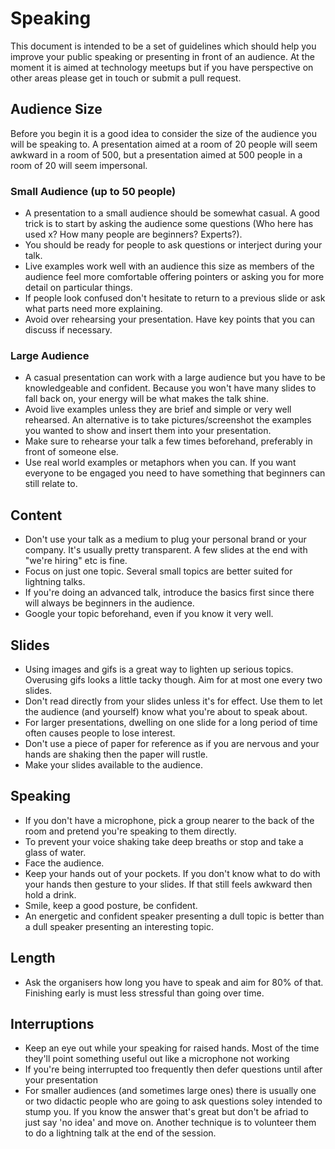 # Speaking

This document is intended to be a set of guidelines which should help you improve your public speaking or presenting in front of an audience. At the moment it is aimed at technology meetups but if you have perspective on other areas please get in touch or submit a pull request.

## Audience Size

Before you begin it is a good idea to consider the size of the audience you will be speaking to. A presentation aimed at a room of 20 people will seem awkward in a room of 500, but a presentation aimed at 500 people in a room of 20 will seem impersonal. 

### Small Audience (up to 50 people)

* A presentation to a small audience should be somewhat casual. A good trick is to start by asking the audience some questions (Who here has used x? How many people are beginners? Experts?).
* You should be ready for people to ask questions or interject during your talk. 
* Live examples work well with an audience this size as members of the audience feel more comfortable offering pointers or asking you for more detail on particular things. 
* If people look confused don't hesitate to return to a previous slide or ask what parts need more explaining.
* Avoid over rehearsing your presentation. Have key points that you can discuss if necessary.

### Large Audience

* A casual presentation can work with a large audience but you have to be knowledgeable and confident. Because you won't have many slides to fall back on, your energy will be what makes the talk shine.
* Avoid live examples unless they are brief and simple or very well rehearsed. An alternative is to take pictures/screenshot the examples you wanted to show and insert them into your presentation.
* Make sure to rehearse your talk a few times beforehand, preferably in front of someone else.
* Use real world examples or metaphors when you can. If you want everyone to be engaged you need to have something that beginners can still relate to. 

## Content

* Don't use your talk as a medium to plug your personal brand or your company. It's usually pretty transparent. A few slides at the end with "we're hiring" etc is fine.
* Focus on just one topic. Several small topics are better suited for lightning talks.
* If you're doing an advanced talk, introduce the basics first since there will always be beginners in the audience.
* Google your topic beforehand, even if you know it very well.

## Slides

* Using images and gifs is a great way to lighten up serious topics. Overusing gifs looks a little tacky though. Aim for at most one every two slides.
* Don't read directly from your slides unless it's for effect. Use them to let the audience (and yourself) know what you're about to speak about. 
* For larger presentations, dwelling on one slide for a long period of time often causes people to lose interest. 
* Don't use a piece of paper for reference as if you are nervous and your hands are shaking then the paper will rustle.
* Make your slides available to the audience.

## Speaking

* If you don't have a microphone, pick a group nearer to the back of the room and pretend you're speaking to them directly.
* To prevent your voice shaking take deep breaths or stop and take a glass of water.
* Face the audience.
* Keep your hands out of your pockets. If you don't know what to do with your hands then gesture to your slides. If that still feels awkward then hold a drink.
* Smile, keep a good posture, be confident. 
* An energetic and confident speaker presenting a dull topic is better than a dull speaker presenting an interesting topic.

## Length

* Ask the organisers how long you have to speak and aim for 80% of that. Finishing early is must less stressful than going over time.

## Interruptions

* Keep an eye out while your speaking for raised hands. Most of the time they'll point something useful out like a microphone not working
* If you're being interrupted too frequently then defer questions until after your presentation
* For smaller audiences (and sometimes large ones) there is usually one or two didactic people who are going to ask questions soley intended to stump you. If you know the answer that's great but don't be afriad to just say 'no idea' and move on. Another technique is to volunteer them to do a lightning talk at the end of the session.

